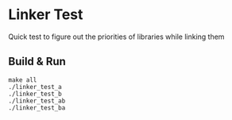 # Linker Test

Quick test to figure out the priorities of libraries while linking them

## Build & Run

```
make all
./linker_test_a
./linker_test_b
./linker_test_ab
./linker_test_ba
```
